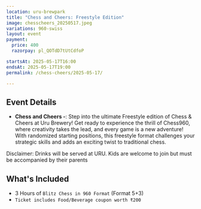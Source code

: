 ```yaml
---
location: uru-brewpark
title: "Chess and Cheers: Freestyle Edition"
image: chesscheers_20250517.jpeg
variations: 960-swiss
layout: event
payment:
  price: 400
  razorpay: pl_QOTdD7tUtCdfoP

startsAt: 2025-05-17T16:00
endsAt: 2025-05-17T19:00
permalink: /chess-cheers/2025-05-17/

---
```

## Event Details
- **Chess and Cheers -**:
Step into the ultimate Freestyle edition of Chess & Cheers at Uru Brewery!
Get ready to experience the thrill of Chess960, where creativity takes the lead, and every game is a new adventure! With randomized starting positions, this freestyle format challenges your strategic skills and adds an exciting twist to traditional chess.

Disclaimer: Drinks will be served at URU. Kids are welcome to join but must be accompanied by their parents

## What's Included

- 3 Hours of `Blitz Chess in 960 Format` (Format 5+3)
- `Ticket includes Food/Beverage coupon worth ₹200`


